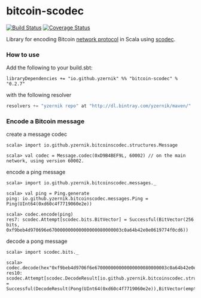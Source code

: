 # bitcoin-scodec 

[![Build Status](https://travis-ci.org/yzernik/bitcoin-scodec.svg?branch=master)](https://travis-ci.org/yzernik/bitcoin-scodec) [![Coverage Status](https://img.shields.io/coveralls/yzernik/bitcoin-scodec.svg)](https://coveralls.io/r/yzernik/bitcoin-scodec?branch=master)


Library for encoding Bitcoin [network protocol](https://en.bitcoin.it/wiki/Protocol_Specification) in Scala using [scodec](https://github.com/scodec/scodec).


### How to use

Add the following to your build.sbt:


```
libraryDependencies += "io.github.yzernik" %% "bitcoin-scodec" % "0.2.7"
```

with the following resolver


``` scala
resolvers += "yzernik repo" at "http://dl.bintray.com/yzernik/maven/"
```

### Encode a Bitcoin message

create a message codec

```
scala> import io.github.yzernik.bitcoinscodec.structures.Message

scala> val codec = Message.codec(0xD9B4BEF9L, 60002) // on the main network, using version 60002.
```

encode a ping message
```
scala> import io.github.yzernik.bitcoinscodec.messages._

scala> val ping = Ping.generate
ping: io.github.yzernik.bitcoinscodec.messages.Ping = Ping(UInt64(0xd60c4f7719060e2e))

scala> codec.encode(ping)
res7: scodec.Attempt[scodec.bits.BitVector] = Successful(BitVector(256 bits, 0xf9beb4d970696e670000000000000000080000003c0a64b42e0e0619774f0cd6))
```

decode a pong message
```
scala> import scodec.bits._

scala> codec.decode(hex"0xf9beb4d9706f6e670000000000000000080000003c0a64b42e0e0619774f0cd6".toBitVector)
res10: scodec.Attempt[scodec.DecodeResult[io.github.yzernik.bitcoinscodec.structures.Message]] = Successful(DecodeResult(Pong(UInt64(0xd60c4f7719060e2e)),BitVector(empty)))
```
